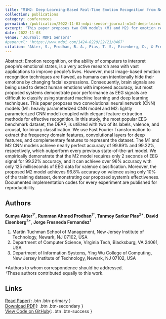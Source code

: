 ```yaml
---
title: "M1M2: Deep-Learning-Based Real-Time Emotion Recognition from Neural Activity"
collection: publications
category: conferences
permalink: /publication/2022-11-03-mdpi-sensor-journal-m1m2-deep-learning-based-real-time-emotion-recognition
excerpt: 'This paper proposes two CNN models (M1 and M2) for emotion recognition from brain signals using EEG data, achieving nearly perfect accuracy.'
date: 2022-11-03
venue: 'Journal: MDPI Sensors'
#paperurl: 'https://www.mdpi.com/1424-8220/22/21/8467'
citation: 'Akter, S., Prodhan, R. A., Pias, T. S., Eisenberg, D., & Fresneda Fernandez, J. (2022). M1M2: Deep-Learning-Based Real-Time Emotion Recognition from Neural Activity. *Sensors*, 22(21), 8467.'
---
```


Abstract: Emotion recognition, or the ability of computers to interpret people’s emotional states, is a very active research area with vast applications to improve people’s lives. However, most image-based emotion recognition techniques are flawed, as humans can intentionally hide their emotions by changing facial expressions. Consequently, brain signals are being used to detect human emotions with improved accuracy, but most proposed systems demonstrate poor performance as EEG signals are difficult to classify using standard machine learning and deep learning techniques. This paper proposes two convolutional neural network (CNN) models (M1: heavily parameterized CNN model and M2: lightly parameterized CNN model) coupled with elegant feature extraction methods for effective recognition. In this study, the most popular EEG benchmark dataset, the DEAP, is utilized with two of its labels, valence, and arousal, for binary classification. We use Fast Fourier Transformation to extract the frequency domain features, convolutional layers for deep features, and complementary features to represent the dataset. The M1 and M2 CNN models achieve nearly perfect accuracy of 99.89% and 99.22%, respectively, which outperform every previous state-of-the-art model. We empirically demonstrate that the M2 model requires only 2 seconds of EEG signal for 99.22% accuracy, and it can achieve over 96% accuracy with only 125 milliseconds of EEG data for valence classification. Moreover, the proposed M2 model achieves 96.8% accuracy on valence using only 10% of the training dataset, demonstrating our proposed system’s effectiveness. Documented implementation codes for every experiment are published for reproducibility.

## Authors

**Sumya Akter**<sup>1†</sup>, **Rumman Ahmed Prodhan**<sup>1†</sup>, **Tanmoy Sarkar Pias**<sup>2*</sup>, **David Eisenberg**<sup>3*</sup>, **Jorge Fresneda Fernandez**<sup>1</sup>

1. Martin Tuchman School of Management, New Jersey Institute of Technology, Newark, NJ 07102, USA  
2. Department of Computer Science, Virginia Tech, Blacksburg, VA 24061, USA  
3. Department of Information Systems, Ying Wu College of Computing, New Jersey Institute of Technology, Newark, NJ 07102, USA  

*Authors to whom correspondence should be addressed.  
†These authors contributed equally to this work.

## Links

[Read Paper](https://www.mdpi.com/1424-8220/22/21/8467){: .btn .btn-primary }  
[Download PDF](https://www.mdpi.com/1424-8220/22/21/8467/pdf?version=1667473945){: .btn .btn-secondary }  
[View Code on GitHub](https://github.com/PiasTanmoy/M1M2-Deep-Learning-Based-Real-Time-Emotion-Recognition-from-Neural-Activity){: .btn .btn-success }

